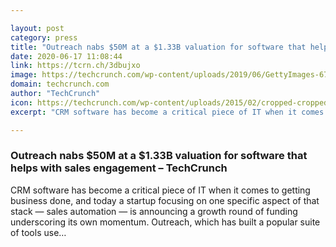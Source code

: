 ```yaml
---

layout: post
category: press
title: "Outreach nabs $50M at a $1.33B valuation for software that helps with sales engagement"
date: 2020-06-17 11:08:44
link: https://tcrn.ch/3dbujxo
image: https://techcrunch.com/wp-content/uploads/2019/06/GettyImages-672156855-e1559678858967.jpg?w=643
domain: techcrunch.com
author: "TechCrunch"
icon: https://techcrunch.com/wp-content/uploads/2015/02/cropped-cropped-favicon-gradient.png?w=180
excerpt: "CRM software has become a critical piece of IT when it comes to getting business done, and today a startup focusing on one specific aspect of that stack — sales automation — is announcing a growth round of funding underscoring its own momentum. Outreach, which has built a popular suite of tools use…"

---
```


### Outreach nabs $50M at a $1.33B valuation for software that helps with sales engagement – TechCrunch

CRM software has become a critical piece of IT when it comes to getting business done, and today a startup focusing on one specific aspect of that stack — sales automation — is announcing a growth round of funding underscoring its own momentum. Outreach, which has built a popular suite of tools use…